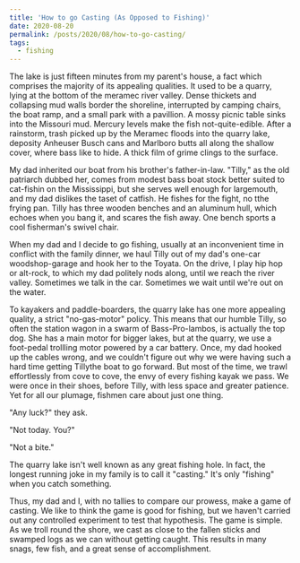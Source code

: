 ```yaml
---
title: 'How to go Casting (As Opposed to Fishing)'
date: 2020-08-20
permalink: /posts/2020/08/how-to-go-casting/
tags:
  - fishing
---
```


The lake is just fifteen minutes from my parent's house, a fact which comprises the majority of its
appealing qualities.  It used to be a quarry, lying at the bottom of the meramec river
valley. Dense thickets and collapsing mud walls border the shoreline, interrupted by camping
chairs, the boat ramp, and a small park with a pavillion. A mossy picnic table sinks into the
Missouri mud. Mercury levels make the fish not-quite-edible. After a rainstorm, trash picked up by
the Meramec floods into the quarry lake, deposity Anheuser Busch cans and Marlboro butts all along
the shallow cover, where bass like to hide. A thick film of grime clings to the surface.

My dad inherited our boat from his brother's father-in-law. "Tilly," as the old patriarch dubbed
her, comes from modest bass boat stock better suited to cat-fishin on the Mississippi, but she
serves well enough for largemouth, and my dad dislikes the taset of catfish. He fishes for the
fight, no tthe frying pan. Tilly has three wooden benches and an aluminum hull, which echoes when
you bang it, and scares the fish away. One bench sports a cool fisherman's swivel chair.

When my dad and I decide to go fishing, usually at an inconvenient time in conflict with the family
dinner, we haul Tilly <!-- is it Tilly or Tillie? --> out of my dad's one-car woodshop-garage and
hook her to the Toyata. On the drive, I play hip hop or alt-rock, to which my dad politely nods
along, until we reach the river valley. Sometimes we talk in the car. Sometimes we wait until we're
out on the water.

To kayakers and paddle-boarders, the quarry lake has one more appealing quality, a strict
"no-gas-motor" policy. This means that our humble Tilly, so often the station wagon in a swarm of
Bass-Pro-lambos, is actually the top dog. She has a main motor for bigger lakes, but at the quarry,
we use a foot-pedal trollling motor powered by a car battery. Once, my dad hooked up the cables
wrong, and we couldn't figure out why we were having such a hard time getting Tillythe boat to go
forward. But most of the time, we trawl effortlessly from cove to cove, the envy of every fishing
kayak we pass. We were once in their shoes, before Tilly, with less space and greater patience. Yet
for all our plumage, fishmen care about just one thing.

"Any luck?" they ask.

"Not today. You?"

"Not a bite."

The quarry lake isn't well known as any great fishing hole. In fact, the longest running joke in my
family is to call it "casting." It's only "fishing" when you catch something.

Thus, my dad and I, with no tallies to compare our prowess, make a game of casting. We like to
think the game is good for fishing, but we haven't carried out any controlled experiment to test
that hypothesis. The game is simple. As we troll round the shore, we cast as close to the fallen
sticks and swamped logs as we can without getting caught. This results in many snags, few fish, and
a great sense of accomplishment.


<!-- Headings are cool -->
<!-- ====== -->

<!-- You can have many headings -->
<!-- ====== -->

<!-- Aren't headings cool? -->
<!-- ------ -->
